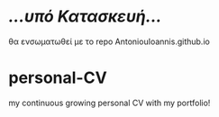 # ***...υπό Κατασκευή...***
θα ενσωματωθεί με το repo  AntoniouIoannis.github.io
# personal-CV
my continuous growing personal CV with my portfolio!
